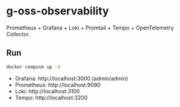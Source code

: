 # g-oss-observability

Prometheus + Grafana + Loki + Promtail + Tempo + OpenTelemetry Collector.

## Run
```bash
docker compose up -d
```
- Grafana: http://localhost:3000 (admin/admin)
- Prometheus: http://localhost:9090
- Loki: http://localhost:3100
- Tempo: http://localhost:3200
